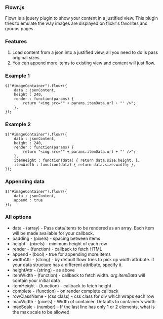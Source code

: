 ### Flowr.js

Flowr is a jquery plugin to show your content in a justified view. This plugin tries to emulate the way images are displayed on flickr's favorites and groups pages.

### Features

1. Load content from a json into a justified view, all you need to do is pass original sizes.
2. You can append more items to existing view and content will just flow.

### Example 1

```
$("#imageContainer").flowr({
	data : jsonContent,
	height : 240,
	render : function(params) {
		return "<img src='" + params.itemData.url + "' />";
	},
});
```

### Example 2

```
$("#imageContainer").flowr({
	data : jsonContent,
	height : 240,
	render : function(params) {
		return "<img src='" + params.itemData.url + "' />";
	},
	itemHeight : function(data) { return data.size.height; },
	itemWidth : function(data) { return data.size.width; },
});
```

### Appending data

```
$("#imageContainer").flowr({
	data : jsonContent,
	append : true
});
```

### All options

 * data - (array) - Pass data/items to be rendered as an array. Each item will be made available for your callback.
 * padding - (pixels) - spacing between items
 * height - (pixels) - minimum height of each row
 * render - (function) - callback to fetch HTML
 * append - (bool) - true for appending more items
 * widthAttr - (string) - by default flowr tries to pick up width attribute. if your data structure has a different attribute, specify it.
 * heightAttr - (string) - as above
 * itemWidth - (function) - callback to fetch width. _arg.itemData_ will contain your initial data
 * itemHeight - (function) - callback to fetch height
 * complete - (function) - on render complete callback 
 * rowClassName - (css class) - css class for div which wraps each row
 * maxWidth - (pixels) - Width of container. Defaults to container's width
 * maxScale - (number) - If the last line has only 1 or 2 elements, what is the max scale to be allowed.
